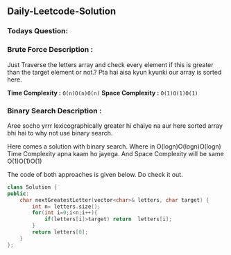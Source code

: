 ## Daily-Leetcode-Solution
### Todays Question: 

### Brute Force Description :
Just Traverse the letters array and check every element if this is greater than the target element or not.?
Pta hai aisa kyun kyunki our array is sorted here.

**Time Complexity :** `O(n)O(n)O(n)`
**Space Complexity :** `O(1)O(1)O(1)`

### Binary Search Description :
Aree socho yrrr lexicographically greater hi chaiye na aur here sorted array bhi hai to why not use binary search.

Here comes a solution with binary search. Where in O(logn)O(logn)O(logn) Time Complexity apna kaam ho jayega.
And Space Complexity will be same O(1)O(1)O(1)

The code of both approaches is given below. Do check it out.
```cpp
class Solution {
public:
    char nextGreatestLetter(vector<char>& letters, char target) {
        int n= letters.size();
        for(int i=0;i<n;i++){
            if(letters[i]>target) return  letters[i];
        }
        return letters[0];
    }
};
```
